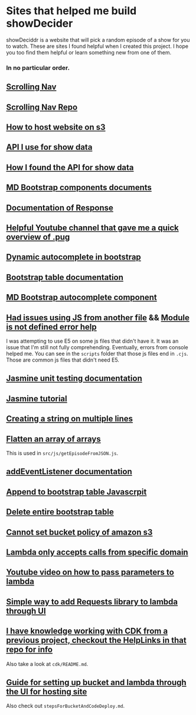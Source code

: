 # Sites that helped me build showDecider

showDeciddr is a website that will pick a random episode of a show for you to watch. These are sites I found helpful when I created this project. I hope you too find them helpful or learn something new from one of them.

### In no particular order.

## [Scrolling Nav](https://startbootstrap.com/template/scrolling-nav)

## [Scrolling Nav Repo](https://github.com/startbootstrap/startbootstrap-scrolling-nav)

## [How to host website on s3](https://medium.com/@kyle.galbraith/how-to-host-a-website-on-s3-without-getting-lost-in-the-sea-e2b82aa6cd38)

## [API I use for show data](https://rapidapi.com/frecar/api/epguides-api/)

## [How I found the API for show data](https://rapidapi.com/collection/tv-api)

## [MD Bootstrap components documents](https://mdbootstrap.com/docs/standard/forms/overview/)

## [Documentation of Response](https://developer.mozilla.org/en-US/docs/Web/API/Response/json)

## [Helpful Youtube channel that gave me a quick overview of .pug](https://www.youtube.com/watch?v=kt3cEjjkCZA)

## [Dynamic autocomplete in bootstrap](https://www.geeksforgeeks.org/how-to-create-dynamic-autocomplete-search-using-bootstrap-typeahead/)

## [Bootstrap table documentation](https://getbootstrap.com/docs/5.1/content/tables/)

## [MD Bootstrap autocomplete component](https://mdbootstrap.com/docs/standard/forms/autocomplete/)

## [Had issues using JS from another file](https://stackoverflow.com/questions/1140402/how-to-add-jquery-in-js-file) && [Module is not defined error help](https://bobbyhadz.com/blog/javascript-module-is-not-defined-in-es-module-scope#:~:text=The%20error%20%22Module%20is%20not,e.g.%20export%20const%20num%20%3D%2042%20.)
I was attempting to use E5 on some js files that didn't have it. It was an issue that I'm still not fully comprehending. Eventually, errors from console helped me. You can see in the `scripts` folder that those js files end in `.cjs`. Those are common js files that didn't need E5.

## [Jasmine unit testing documentation](https://jasmine.github.io/pages/getting_started.html)

## [Jasmine tutorial](https://howtodoinjava.com/javascript/jasmine-unit-testing-tutorial/)

## [Creating a string on multiple lines](https://stackoverflow.com/questions/805107/creating-multiline-strings-in-javascript)

## [Flatten an array of arrays](https://stackoverflow.com/questions/10865025/merge-flatten-an-array-of-arrays)

This is used in `src/js/getEpisodeFromJSON.js`.

## [addEventListener documentation](https://developer.mozilla.org/en-US/docs/Web/API/Element/click_event)

## [Append to bootstrap table Javascrpit ](https://stackoverflow.com/questions/54726076/append-to-bootstrap-table-using-javascript)

## [Delete entire bootstrap table](https://stackoverflow.com/questions/2688602/delete-the-entire-table-rendered-from-different-pages-using-javascript)

## [Cannot set bucket policy of amazon s3](https://stackoverflow.com/questions/53385012/cannot-set-bucket-policy-of-amazon-s3)

## [Lambda only accepts calls from specific domain](https://stackoverflow.com/questions/51235768/how-to-make-the-url-from-apigateway-to-aws-lambda-was-available-only-from-a-cert)

## [Youtube video on how to pass parameters to lambda](https://www.youtube.com/watch?v=V3i25clEvSE)

## [Simple way to add Requests library to lambda through UI](https://medium.com/@cziegler_99189/using-the-requests-library-in-aws-lambda-with-screenshots-fa36c4630d82)

## [I have knowledge working with CDK from a previous project, checkout the HelpLinks in that repo for info](https://github.com/m-kinnanderRepos/lambdastockguru/blob/main/HelpfulLinks.md)

Also take a look at `cdk/README.md`.

## [Guide for setting up bucket and lambda through the UI for hosting site](https://medium.com/@kyle.galbraith/how-to-host-a-website-on-s3-without-getting-lost-in-the-sea-e2b82aa6cd38)

Also check out `stepsForBucketAndCodeDeploy.md`.